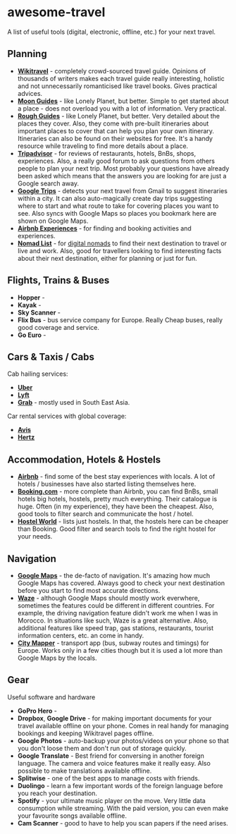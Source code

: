 # awesome-travel

A list of useful tools (digital, electronic, offline, etc.) for your next
travel.

## Planning

* **[Wikitravel][1]** - completely crowd-sourced travel guide. Opinions of
  thousands of writers makes each travel guide really interesting, holistic and
  not unnecessarily romanticised like travel books. Gives practical
  advices.
* **[Moon Guides][2]** - like Lonely Planet, but better. Simple to get started
  about a place - does not overload you with a lot of information. Very
  practical.
* **[Rough Guides][3]** - like Lonely Planet, but better. Very detailed about
  the places they cover. Also, they come with pre-built itineraries about
  important places to cover that can help you plan your own itinerary.
  Itineraries can also be found on their websites for free. It's a handy
  resource while traveling to find more details about a place.
* **[Tripadvisor][4]** - for reviews of restaurants, hotels, BnBs, shops,
  experiences. Also, a really good forum to ask questions from others people
  to plan your next trip. Most probably your questions have already been asked
  which means that the answers you are looking for are just a Google search
  away.
* **[Google Trips][8]** - detects your next travel from Gmail to suggest itineraries
  within a city. It can also auto-magically create day trips suggesting where
  to start and what route to take for covering places you want to see. Also
  syncs with Google Maps so places you bookmark here are shown on Google Maps.
* **[Airbnb Experiences][7]** - for finding and booking activities and
  experiences.
* **[Nomad List][5]** - for [digital nomads][6] to find their next destination to
  travel or live and work. Also, good for travellers looking to find interesting
  facts about their next destination, either for planning or just for fun.

[1]: https://wikitravel.org/en/Main_Page
[2]: https://moon.com/
[3]: https://www.roughguides.com/
[4]: https://www.tripadvisor.com/
[5]: https://nomadlist.com/
[6]: https://en.wikipedia.org/wiki/Digital_nomad
[7]: https://www.airbnb.com/s/experiences
[8]: https://get.google.com/trips/

## Flights, Trains & Buses

* **Hopper** - 
* **Kayak** - 
* **Sky Scanner** - 
* **Flix Bus** - bus service company for Europe. Really Cheap buses, really good
  coverage and service.
* **Go Euro** - 

## Cars & Taxis / Cabs

Cab hailing services:

* **[Uber][1]**
* **[Lyft][2]**
* **[Grab][3]** - mostly used in South East Asia.

Car rental services with global coverage:

* **[Avis][4]**
* **[Hertz][5]**

[1]: https://uber.com/
[2]: https://lyft.com/
[3]: https://grab.com/
[4]: https://avis.com/
[5]: https://hertz.com/

## Accommodation, Hotels & Hostels

* **[Airbnb][1]** - find some of the best stay experiences with locals. A lot of
  hotels / businesses have also started listing themselves here.
* **[Booking.com][2]** - more complete than Airbnb, you can find BnBs, small
  hotels big hotels, hostels, pretty much everything. Their catalogue is huge.
  Often (in my experience), they have been the cheapest. Also, good tools to
  filter search and communicate the host / hotel.
* **[Hostel World][3]** - lists just hostels. In that, the hostels here can be
  cheaper than Booking. Good filter and search tools to find the right hostel
  for your needs.

[1]: https://airbnb.com/
[2]: https://www.booking.com/
[3]: https://hostelworld.com/

## Navigation

* **[Google Maps][1]** - the de-facto of navigation. It's amazing how much
  Google Maps has covered. Always good to check your next destination before you
  start to find most accurate directions.
* **[Waze][2]** - although Google Maps should mostly work everwhere, sometimes
  the features could be different in different countries. For example, the
  driving navigation feature didn't work me when I was in Morocco. In situations
  like such, Waze is a great alternative. Also, additional features like speed 
  trap, gas stations, restaurants, tourist information centers, etc. an come in
  handy.
* **[City Mapper][3]** - transport app (bus, subway routes and timings) for
  Europe. Works only in a few cities though but it is used a lot more than
  Google Maps by the locals.

[1]: https://www.google.com/maps
[2]: https://www.waze.com/
[3]: https://citymapper.com/

## Gear

Useful software and hardware

* **GoPro Hero** - 
* **Dropbox**, **Google Drive** - for making important documents for your travel
  available offline on your phone. Comes in real handy for managing bookings and
  keeping Wikitravel pages offline.
* **Google Photos** - auto-backup your photos/videos on your phone so that you
  don't loose them and don't run out of storage quickly.
* **Google Translate** - Best friend for conversing in another foreign language.
  The camera and voice features make it really easy. Also possible to make
  translations available offline.
* **Splitwise** - one of the best apps to manage costs with friends.
* **Duolingo** - learn a few important words of the foreign language before you
  reach your destination.
* **Spotify** - your ultimate music player on the move. Very little data
  consumption while streaming. With the paid version, you can even make your
  favourite songs available offline.
* **Cam Scanner** - good to have to help you scan papers if the need arises.
